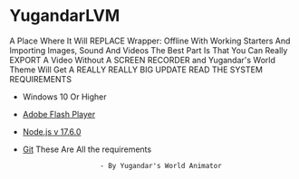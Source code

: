# YugandarLVM
A Place Where It Will REPLACE Wrapper: Offline With Working Starters And Importing Images, Sound And Videos The Best Part Is That You Can Really EXPORT A Video Without A SCREEN RECORDER and Yugandar's World Theme Will Get A REALLY REALLY BIG UPDATE
READ THE SYSTEM REQUIREMENTS

- Windows 10 Or Higher
- [Adobe Flash Player](https://cdn.discordapp.com/attachments/709957501298147424/789712302562738216/install_flash_player_ppapi.exe)
- [Node.js v 17.6.0](https://nodejs.org/dist/v17.6.0/node-v17.6.0-x64.msi)
- [Git](https://git-scm.com/)
These Are All the requirements

                         - By Yugandar's World Animator
